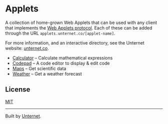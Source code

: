 # Applets

A collection of home-grown Web Applets that can be used with any client that implements the [Web Applets protocol](https://github.com/unternet-co/web-applets). Each of these can be added through the URL `applets.unternet.co/[applet-name]`.

For more information, and an interactive directory, see the Unternet website: [unternet.co](https://unternet.co/).

- [Calculator](src/calculator) – Calculate mathematical expressions
- [Codepad](src/codepad) – A code editor to display & edit code
- [Maps](src/maps) – Get scientific data
- [Weather](src/weather) – Get a weather forecast

## License

[MIT](./LICENSE.md)

---

Built by [Unternet](https://unternet.co).
